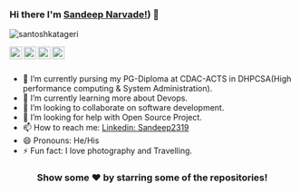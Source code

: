 ### Hi there I'm [Sandeep Narvade!](https://github.com/Sandeep2319/Sandeep2319)) 👋 

<p align="left"> <img src="https://komarev.com/ghpvc/?username=santoshkatageri&label=Views&color=blue&style=plastic" alt="santoshkatageri" /> </p>

<a href="https://twitter.com">
  <img align="left" alt="Sandeep's Twitter" width="22px" src="https://cdn.jsdelivr.net/npm/simple-icons@v3/icons/twitter.svg" />
</a>
<a href="[https://www.linkedin.com/in/sandeep-narvade-b72671205/]">
  <img align="left" alt="Santosh's Linkdein" width="22px" src="https://cdn.jsdelivr.net/npm/simple-icons@v3/icons/linkedin.svg" />
</a>
<a href="[https://github.com/Sandeep2319]">
  <img align="left" alt="'s Github" width="22px" src="https://cdn.jsdelivr.net/npm/simple-icons@v3/icons/github.svg" />
</a>
<a href="https://www.facebook.com/chetan.narvade.5/">
  <img align="left" alt="Santosh's Facebook" width="22px" src="https://cdn.jsdelivr.net/npm/simple-icons@v3/icons/facebook.svg" />
</a>

<br/>
<br/>


- 🔭 I’m currently pursing my PG-Diploma at CDAC-ACTS in DHPCSA(High performance computing & System Administration).
- 🌱 I’m currently learning more about Devops.
- 👯 I’m looking to collaborate on software development.
- 🤔 I’m looking for help with Open Source Project.
- 📫 How to reach me: [Linkedin: Sandeep2319](https://www.linkedin.com/in/sandeep-narvade-b72671205/)  
- 😄 Pronouns: He/His
- ⚡ Fun fact: I love photography and Travelling.



<!--
<a href="https://github.com/santoshkatageri">
  <img align="center" src="https://github-readme-stats.vercel.app/api/top-langs/?username=santoshkatageri&theme=light&hide_langs_below=1" />
</a>
<a href="https://github.com/santoshkatageri">
 <img align="center" src="https://github-readme-stats.vercel.app/api?username=santoshkatageri&show_icons=true&theme=light&line_height=27" alt="Santosh's github stats"/>
</a>
-->

<div align="center">

### Show some ❤️ by starring some of the repositories!

</div>
